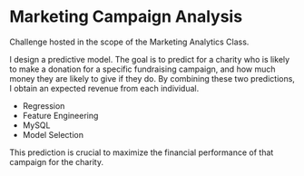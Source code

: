 # Marketing Campaign Analysis
Challenge hosted in the scope of the Marketing Analytics Class.

I design a predictive model. 
The goal is to predict for a charity who is likely to make a donation for a specific fundraising campaign,  and  how  much  money  they  are  likely  to  give  if  they  do.  By  combining  these  two 
predictions, I obtain an expected revenue from each individual. 

- Regression
- Feature Engineering
- MySQL
- Model Selection  

This prediction is crucial to maximize the financial performance of that campaign for the charity. 
